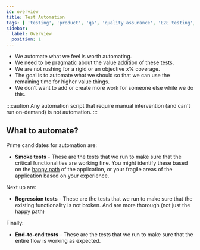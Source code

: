 ```yaml
---
id: overview
title: Test Automation
tags: [ 'testing', 'product', 'qa', 'quality assurance', 'E2E testing', 'engineering']
sidebar:
  label: Overview
  position: 1
---
```


- We automate what we feel is worth automating.
- We need to be pragmatic about the value addition of these tests.
- We are not rushing for a rigid or an objective x% coverage.
- The goal is to automate what we should so that we can use the remaining time for higher value things.
- We don’t want to add or create more work for someone else while we do this.

:::caution
Any automation script that require manual intervention (and can't run on-demand) is not automation.
:::

## What to automate?

Prime candidates for automation are:

- **Smoke tests** - These are the tests that we run to make sure that the critical functionalities are working fine. You might identify these based on the [happy path](https://en.wikipedia.org/wiki/Happy_path) of the application, or your fragile areas of the application based on your experience.

Next up are:

- **Regression tests** - These are the tests that we run to make sure that the existing functionality is not broken. And are more thorough (not just the happy path)

Finally:

- **End-to-end tests** - These are the tests that we run to make sure that the entire flow is working as expected.
